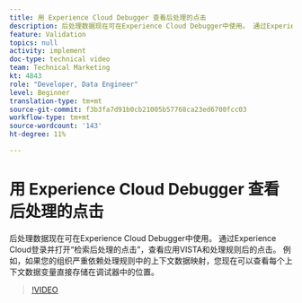 ```yaml
---
title: 用 Experience Cloud Debugger 查看后处理的点击
description: 后处理数据现在可在Experience Cloud Debugger中使用。 通过Experience Cloud登录并打开“检索后处理的点击”，查看应用VISTA和处理规则后的点击。 例如，如果您的组织严重依赖处理规则中的上下文数据映射，您现在可以查看每个上下文数据变量直接存储在调试器中的位置。
feature: Validation
topics: null
activity: implement
doc-type: technical video
team: Technical Marketing
kt: 4843
role: "Developer, Data Engineer"
level: Beginner
translation-type: tm+mt
source-git-commit: f3b3fa7d91b0cb21005b57768ca23ed6700fcc03
workflow-type: tm+mt
source-wordcount: '143'
ht-degree: 11%

---
```



# 用 Experience Cloud Debugger 查看后处理的点击

后处理数据现在可在Experience Cloud Debugger中使用。 通过Experience Cloud登录并打开“检索后处理的点击”，查看应用VISTA和处理规则后的点击。 例如，如果您的组织严重依赖处理规则中的上下文数据映射，您现在可以查看每个上下文数据变量直接存储在调试器中的位置。

>[!VIDEO](https://video.tv.adobe.com/v/32961/?quality=12)
